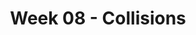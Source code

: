---
title: Week 08 - Collisions
contents:
  - date: 2024-02-24
    items:
      - type: lecture
        topics:
          - Collisions
      - type: problem_set
        title: Set 13 - Collisions
        description: Collisions
        link: "https://drive.google.com/file/d/1h142NMWq0rziWHnV7sSyqePCm-nmlQgD/view?usp=sharing"
      - type: homework
        title: HW06
        link: "https://drive.google.com/file/d/173zJRCVWLZm-BobcKKJfxNfmE-7NYnWk/view?usp=sharing"
        due_date: 2024-03-10

  - date: 2024-02-26
    items:
      - type: lecture
        topics:
          - Exercises
      - type: exercise

  - date: 2024-02-28
    items:
      - type: lecture
        topics:
          - Systems of Particles
      - type: problem_set
        title: Set 14 - System of Particles
        description: System of Particles
        link: "https://drive.google.com/file/d/1LQjxuQvwkmFPCNPruj3RIaBV9knBjMre/view?usp=share_link"
---